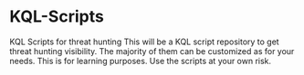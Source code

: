 # KQL-Scripts
KQL Scripts for threat hunting
This will be a KQL script repository to get threat hunting visibility. The majority of them can be customized as for your needs.
This is for learning purposes. Use the scripts at your own risk.

